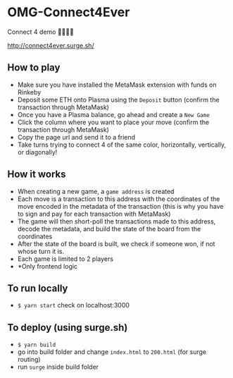 # OMG-Connect4Ever
Connect 4 demo 🔴🔵🔴🔵

http://connect4ever.surge.sh/

## How to play
- Make sure you have installed the MetaMask extension with funds on Rinkeby
- Deposit some ETH onto Plasma using the `Deposit` button (confirm the transaction through MetaMask)
- Once you have a Plasma balance, go ahead and create a `New Game`
- Click the column where you want to place your move (confirm the transaction through MetaMask)
- Copy the page url and send it to a friend
- Take turns trying to connect 4 of the same color, horizontally, vertically, or diagonally!

## How it works
- When creating a new game, a `game address` is created
- Each move is a transaction to this address with the coordinates of the move encoded in the metadata of the transaction (this is why you have to sign and pay for each transaction with MetaMask)
- The game will then short-poll the transactions made to this address, decode the metadata, and build the state of the board from the coordinates
- After the state of the board is built, we check if someone won, if not whose turn it is.
- Each game is limited to 2 players
- *Only frontend logic

## To run locally
- `$ yarn start` check on localhost:3000

## To deploy (using surge.sh)
- `$ yarn build`
- go into build folder and change `index.html` to `200.html` (for surge routing)
- run `surge` inside build folder